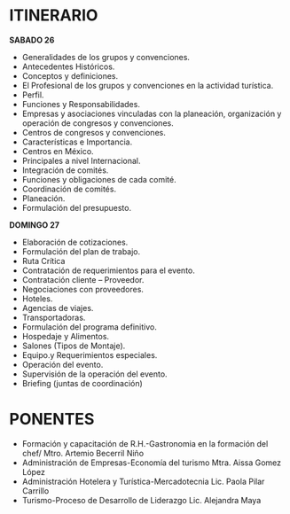 ITINERARIO
==========

**SABADO 26**  
- Generalidades de los grupos y convenciones.
- Antecedentes Históricos.
- Conceptos y definiciones.
- El Profesional de los grupos y convenciones en la actividad turística.
- Perfil.
- Funciones y Responsabilidades.
- Empresas y asociaciones vinculadas con la planeación, organización y operación de congresos y convenciones.
- Centros de congresos y convenciones.
- Características e Importancia.
- Centros en México.
- Principales a nivel Internacional.
- Integración de comités.
- Funciones y obligaciones de cada comité.
- Coordinación de comités.
- Planeación.
- Formulación del presupuesto.

**DOMINGO 27**  
- Elaboración de cotizaciones.
- Formulación del plan de trabajo.
- Ruta Crítica
- Contratación de requerimientos para el evento.
- Contratación cliente – Proveedor.
- Negociaciones con proveedores.
- Hoteles.
- Agencias de viajes.
- Transportadoras.
- Formulación del programa definitivo.
- Hospedaje y Alimentos.
- Salones (Tipos de Montaje).
- Equipo.y Requerimientos especiales.
- Operación del evento.
- Supervisión de la operación del evento.
- Briefing (juntas de coordinación)

PONENTES
========
- Formación y capacitación de R.H.-Gastronomia en la formación del chef/ Mtro. Artemio Becerril Niño
- Administración de Empresas-Economía del turismo Mtra. Aissa Gomez López
-  Administración Hotelera y Turística-Mercadotecnia Lic. Paola Pilar Carrillo
- Turismo-Proceso de Desarrollo de Liderazgo Lic. Alejandra Maya
